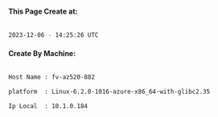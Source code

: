 
   
#### This Page Create at:

```bash

2023-12-06 - 14:25:26 UTC

```

#### Create By Machine:

```bash

Host Name : fv-az520-882

platform  : Linux-6.2.0-1016-azure-x86_64-with-glibc2.35

Ip Local  : 10.1.0.184

```

